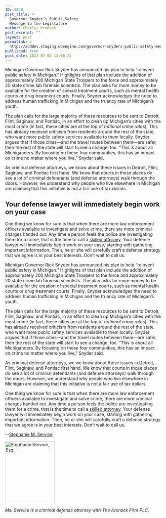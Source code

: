 ```yaml
---
ID: 1890
post_title: >
  Governor Snyder’s Public Safety
  Message to the Legislature
author: Charles Kronzek
post_excerpt: ""
layout: post
permalink: >
  http://acddev.staging.wpengine.com/governor-snyders-public-safety-message-legislature.html
published: true
post_date: 2012-07-04 13:00:22
---
```

Michigan Governor Rick Snyder has announced his plan to help “reinvent public safety in Michigan.” Highlights of that plan include the addition of approximately 200 Michigan State Troopers to the force and approximately 20 state crime lab forensic scientists. The plan asks for more money to be available for the creation of special treatment courts, such as mental health courts or drug treatment courts. Finally, Snyder acknowledges the need to address human trafficking in Michigan and the truancy rate of Michigan’s youth.

The plan calls for the large majority of these resources to be sent to Detroit, Flint, Saginaw, and Pontiac, in an effort to clean up Michigan’s cities with the most crime (in fact, these cities are at the top of <em>national crime rates</em>). This has already received criticism from residents around the rest of the state, who want more public safety services available to them locally. Snyder argues that if those cities—and the travel routes between them—are safer, then the rest of the state will start to see a change, too. “This is about all Michiganders. By focusing on these four communities, this has an impact on crime no matter where you live,” Snyder said.

As criminal defense attorneys, we know about these issues in Detroit, Flint, Saginaw, and Pontiac first hand. We know that courts in those places do see a lot of criminal defendants (and defense attorneys) walk through the doors. However, we understand why people who live elsewhere in Michigan are claiming that this initiative is not a fair use of tax dollars.


<h2>Your defense lawyer will immediately begin work on your case</h2>

One thing we know for sure is that when there are more law enforcement officers available to investigate and solve crime, there are more criminal charges handed out. Any time a person feels the police are investigating them for a crime, that is the time to call a <a href="http://acddev.staging.wpengine.com/Trial-Attorneys.html">skilled attorney</a>. Your defense lawyer will immediately begin work on your case, starting with gathering important information. Then, he or she will carefully craft a defense strategy that we agree is in your best interests. Don’t wait to call us.

Michigan Governor Rick Snyder has announced his plan to help “reinvent public safety in Michigan.” Highlights of that plan include the addition of approximately 200 Michigan State Troopers to the force and approximately 20 state crime lab forensic scientists. The plan asks for more money to be available for the creation of special treatment courts, such as mental health courts or drug treatment courts. Finally, Snyder acknowledges the need to address human trafficking in Michigan and the truancy rate of Michigan’s youth.

The plan calls for the large majority of these resources to be sent to Detroit, Flint, Saginaw, and Pontiac, in an effort to clean up Michigan’s cities with the most crime (in fact, these cities are at the top of <em>national crime rates</em>). This has already received criticism from residents around the rest of the state, who want more public safety services available to them locally. Snyder argues that if those cities—and the travel routes between them—are safer, then the rest of the state will start to see a change, too. “This is about all Michiganders. By focusing on these four communities, this has an impact on crime no matter where you live,” Snyder said.

As criminal defense attorneys, we we know about these issues in Detroit, Flint, Saginaw, and Pontiac first hand. We know that courts in those places do see a lot of criminal defendants (and defense attorneys) walk through the doors. However, we understand why people who live elsewhere in Michigan are claiming that this initiative is not a fair use of tax dollars.

One thing we know for sure is that when there are more law enforcement officers available to investigate and solve crime, there are more criminal charges handed out. Any time a person feels the police are investigating them for a crime, that is the time to call a <a href="http://acddev.staging.wpengine.com/Trial-Attorneys.html">skilled attorney</a>. Your defense lawyer will immediately begin work on your case, starting with gathering important information. Then, he or she will carefully craft a defense strategy that we agree is in your best interests. Don’t wait to call us.

--<a href="http://acddev.staging.wpengine.com/Trial-Attorneys.html#7" target="_blank">Stephanie M. Service</a>

<img class="alignnone" title="Stephanie Service, Esq." src="http://acddev.staging.wpengine.com/images/Service.png" alt="Stephanie Service, Esq." width="160" height="200" />

<em>Ms. Service is a criminal defense attorney with The Kronzek Firm PLC. </em>